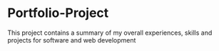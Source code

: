 # Portfolio-Project
This project contains a summary of my overall experiences, skills and projects for software and web development
